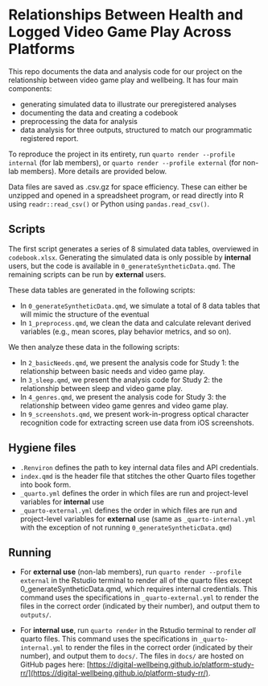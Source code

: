 # Relationships Between Health and Logged Video Game Play Across Platforms

This repo documents the data and analysis code for our project on the relationship between video game play and wellbeing. It has four main components:
- generating simulated data to illustrate our preregistered analyses
- documenting the data and creating a codebook
- preprocessing the data for analysis 
- data analysis for three outputs, structured to match our programmatic registered report. 

To reproduce the project in its entirety, run `quarto render --profile internal` (for lab members), or `quarto render --profile external` (for non-lab members). More details are provided below. 

Data files are saved as .csv.gz for space efficiency. These can either be unzipped and opened in a spreadsheet program, or read directly into R using `readr::read_csv()` or Python using `pandas.read_csv()`.

## Scripts

The first script generates a series of 8 simulated data tables, overviewed in `codebook.xlsx`. Generating the simulated  data is only possible by **internal** users, but the code is available in `0_generateSyntheticData.qmd`. The remaining scripts can be run by **external** users.

These data tables are generated in the following scripts:

- In `0_generateSyntheticData.qmd`, we simulate a total of 8 data tables that will mimic the structure of the eventual
- In `1_preprocess.qmd`, we clean the data and calculate relevant derived variables (e.g., mean scores, play behavior metrics, and so on).

We then analyze these data in the following scripts:

- In `2_basicNeeds.qmd`, we present the analysis code for Study 1: the relationship between basic needs and video game play.
- In `3_sleep.qmd`, we present the analysis code for Study 2: the relationship between sleep and video game play.
- In `4_genres.qmd`, we present the analysis code for Study 3: the relationship between video game genres and video game play.
- In `9_screenshots.qmd`, we present work-in-progress optical character recognition code for extracting screen use data from iOS screenshots. 

## Hygiene files

- `.Renviron` defines the path to key internal data files and API credentials.
- `index.qmd` is the header file that stitches the other Quarto files together into book form. 
- `_quarto.yml` defines the order in which files are run and project-level variables for **internal** use 
- `_quarto-external.yml` defines the order in which files are run and project-level variables for **external** use (same as `_quarto-internal.yml` with the exception of not running `0_generateSyntheticData.qmd`)

## Running

- For **external use** (non-lab members), run `quarto render --profile external` in the Rstudio terminal to render all of the quarto files except 0_generateSyntheticData.qmd, which requires internal credentials. This command uses the specifications in `_quarto-external.yml` to render the files in the correct order (indicated by their number), and output them to `outputs/`.

- For **internal use**, run `quarto render` in the Rstudio terminal to render *all* quarto files. This command uses the specifications in `_quarto-internal.yml` to render the files in the correct order (indicated by their number), and output them to `docs/`. The files in `docs/` are hosted on GitHub pages here: [https://digital-wellbeing.github.io/platform-study-rr/](https://digital-wellbeing.github.io/platform-study-rr/).
